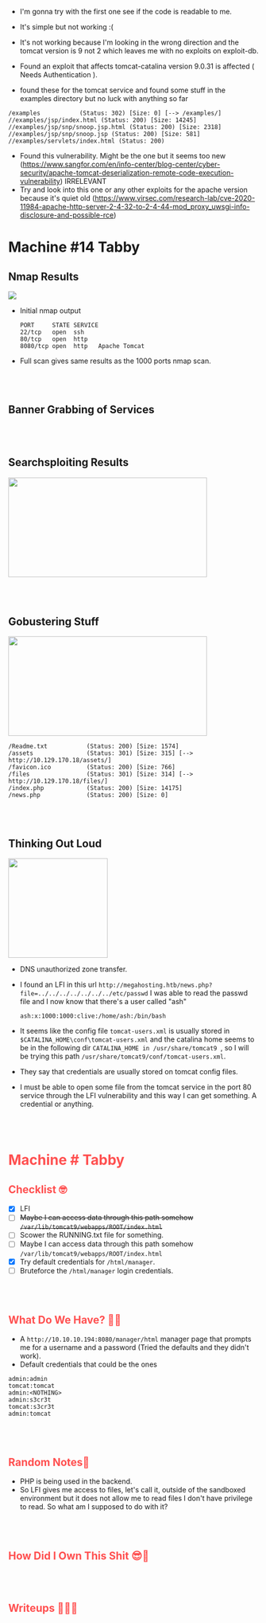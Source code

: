 

* I'm gonna try with the first one see if the code is readable to me.
* It's simple but not working :(
* It's not working because I'm looking in the wrong direction and the tomcat version is 9 not 2 which leaves me with no exploits on exploit-db.
* Found an exploit that affects tomcat-catalina version 9.0.31 is affected ( Needs Authentication ).  

* found these for the tomcat service and found some stuff in the examples directory but no luck with anything so far 
```
/examples        	(Status: 302) [Size: 0] [--> /examples/]
//examples/jsp/index.html (Status: 200) [Size: 14245]    	 
//examples/jsp/snp/snoop.jsp.html (Status: 200) [Size: 2318]  
//examples/jsp/snp/snoop.jsp (Status: 200) [Size: 581]   	 
//examples/servlets/index.html (Status: 200) 
```


* Found this vulnerability. Might be the one but it seems too new (https://www.sangfor.com/en/info-center/blog-center/cyber-security/apache-tomcat-deserialization-remote-code-execution-vulnerability) IRRELEVANT
* Try and look into this one or any other exploits for the apache version because it's quiet old (https://www.virsec.com/research-lab/cve-2020-11984-apache-http-server-2-4-32-to-2-4-44-mod_proxy_uwsgi-info-disclosure-and-possible-rce)


# Machine #14 Tabby   


## Nmap Results  
  <img src="https://nmap.org/images/nmap-logo-256x256.png">   

* Initial nmap output  

  ```console
  PORT     STATE SERVICE
  22/tcp   open  ssh
  80/tcp   open  http
  8080/tcp open  http	Apache Tomcat
  ```

* Full scan gives same results as the 1000 ports nmap scan.   




<br/><br/>

## Banner Grabbing of Services  



<br/><br/>

## Searchsploiting Results   
  <img src="https://www.offensive-security.com/wp-content/uploads/2020/05/SearchSploit-1.png" width=400 height=200>   



<br/><br/>  

## Gobustering Stuff  

  <img src="https://cdn.akamai.steamstatic.com/steam/apps/1092880/capsule_616x353.jpg?t=1605640630" width=400 height=200>  

```console
/Readme.txt           (Status: 200) [Size: 1574]
/assets               (Status: 301) [Size: 315] [--> http://10.129.170.18/assets/]
/favicon.ico          (Status: 200) [Size: 766]                                   
/files                (Status: 301) [Size: 314] [--> http://10.129.170.18/files/] 
/index.php            (Status: 200) [Size: 14175]                                 
/news.php             (Status: 200) [Size: 0]  
```

<br/><br/>


## Thinking Out Loud   

  <img src="https://encrypted-tbn0.gstatic.com/images?q=tbn:ANd9GcQr4hzX6KoRN5PjPJjy8QC43K0T-CoXZHawDIxG4jCa9aMD1K8Vl3vhpG2a2OVbiy-i93c&usqp=CAU" width=200 height=200>  

* DNS unauthorized zone transfer.  
* I found an LFI in this url `http://megahosting.htb/news.php?file=../../../../../../../etc/passwd` I was able to read the passwd file and I now know that there's a user called "ash"  
  ```console
  ash:x:1000:1000:clive:/home/ash:/bin/bash 
  ```

* It seems like the config file `tomcat-users.xml` is usually stored in `$CATALINA_HOME\conf\tomcat-users.xml` and the catalina home seems to be in the following dir  `CATALINA_HOME in /usr/share/tomcat9 `, so I will be trying this path `/usr/share/tomcat9/conf/tomcat-users.xml`.
* They say that credentials are usually stored on tomcat config files.  
* I must be able to open some file from the tomcat service in the port 80 service through the LFI vulnerability and this way I can get something. A credential or anything.

<br/><br/>  


# <span style="color:#FF5050">Machine # Tabby</span>  


## <span style="color:#FF5050">Checklist 🤓   

- [x] LFI
- [ ] ~~Maybe I can access data through this path somehow `/var/lib/tomcat9/webapps/ROOT/index.html`~~
- [ ] Scower the RUNNING.txt file for something.
- [ ] Maybe I can access data through this path somehow `/var/lib/tomcat9/webapps/ROOT/index.html`
- [x] Try default credentials for `/html/manager`.
- [ ] Bruteforce the `/html/manager` login credentials.

<br/><br/>


## <span style="color:#FF5050">What Do We Have? 🤔🤔 

* A `http://10.10.10.194:8080/manager/html` manager page that prompts me for a username and a password (Tried the defaults and they didn't work).
* Default credentials that could be the ones  
```
admin:admin
tomcat:tomcat
admin:<NOTHING>
admin:s3cr3t
tomcat:s3cr3t
admin:tomcat
```

<br/><br/>


## <span style="color:#FF5050">Random Notes👀  
* PHP is being used in the backend.  
* So LFI gives me access to files, let's call it, outside of the sandboxed environment but it does not allow me to read files I don't have privilege to read. So what am I supposed to do with it?

<br/><br/>

## <span style="color:#FF5050">How Did I Own This Shit 😎🥳 


<br/><br/>

## <span style="color:#FF5050">Writeups ✍🏽📓   


<br/><br/> 
  

